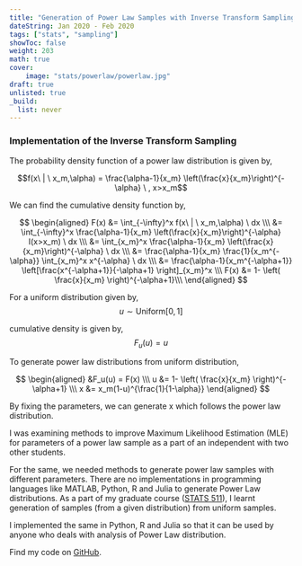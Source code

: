 ```yaml
---
title: "Generation of Power Law Samples with Inverse Transform Sampling (Python, R and Julia)"
dateString: Jan 2020 - Feb 2020
tags: ["stats", "sampling"]
showToc: false
weight: 203
math: true
cover:
    image: "stats/powerlaw/powerlaw.jpg"
draft: true
unlisted: true
_build:
  list: never
--- 
```


### Implementation of the Inverse Transform Sampling

The probability density function of a power law distribution is given by,

$$f(x\ | \ x_m,\alpha) = \frac{\alpha-1}{x_m} \left(\frac{x}{x_m}\right)^{-\alpha} \ , x>x_m$$

We can find the cumulative density function by,

$$
\begin{aligned}
F(x) &= \int_{-\infty}^x f(x\ | \ x_m,\alpha) \ dx \\\ 
&= \int_{-\infty}^x \frac{\alpha-1}{x_m} \left(\frac{x}{x_m}\right)^{-\alpha} I(x>x_m) \ dx \\\
&= \int_{x_m}^x \frac{\alpha-1}{x_m} \left(\frac{x}{x_m}\right)^{-\alpha} \ dx \\\
&= \frac{\alpha-1}{x_m} \frac{1}{x_m^{-\alpha}} \int_{x_m}^x x^{-\alpha} \ dx \\\
&= \frac{\alpha-1}{x_m^{-\alpha+1}} \left[\frac{x^{-\alpha+1}}{-\alpha+1} \right]_{x_m}^x \\\
F(x) &= 1- \left( \frac{x}{x_m} \right)^{-\alpha+1}\\\
\end{aligned}
$$

For a uniform distribution given by,
$$u \sim \text{Uniform}[0,1]$$

cumulative density is given by,
$$F_u(u) = u$$

To generate power law distributions from uniform distribution,

$$
\begin{aligned}
&F_u(u) = F(x) \\\
u &= 1- \left( \frac{x}{x_m} \right)^{-\alpha+1} \\\
x &= x_m(1-u)^{\frac{1}{1-\alpha}}
\end{aligned}
$$

By fixing the parameters, we can generate x which follows the power law distribution.

I was examining methods to improve Maximum Likelihood Estimation (MLE) for parameters of a power law sample as a part of an independent with two other students.

For the same, we needed methods to generate power law samples with different parameters. There are no implementations in programming languages like MATLAB, Python, R and Julia to generate Power Law distributions. As a part of my graduate course ([STATS 511](https://lsa.umich.edu/stats/phd-students/Statistics-courses.html)), I learnt generation of samples (from a given distribution) from uniform samples.

I implemented the same in Python, R and Julia so that it can be used by anyone who deals with analysis of Power Law distribution.

Find my code on [GitHub](https://github.com/AnilBattalahalli/rPowerLaw).